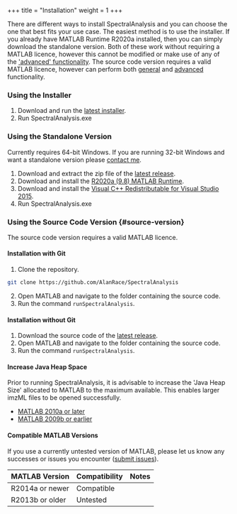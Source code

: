 +++
title = "Installation"
weight = 1
+++

There are different ways to install SpectralAnalysis and you can choose the one that best fits your use case. The easiest method is to use the installer. If you already have MATLAB Runtime R2020a installed, then you can simply download the standalone version. Both of these work without requiring a MATLAB licence, however this cannot be modified or make use of any of the ['advanced' functionality](/advanced-use/). The source code version requires a valid MATLAB licence, however can perform both [general](/basic-usage/) and [advanced](/advanced-use/) functionality.

### Using the Installer

1. Download and run the [latest installer](https://github.com/AlanRace/SpectralAnalysis/releases).
2. Run SpectralAnalysis.exe

### Using the Standalone Version

Currently requires 64-bit Windows. If you are running 32-bit Windows and want a standalone version please [contact me](https://github.com/AlanRace/SpectralAnalysis/issues/new).

1. Download and extract the zip file of the [latest release](https://github.com/AlanRace/SpectralAnalysis/releases).
2. Download and install the [R2020a (9.8) MATLAB Runtime](https://mathworks.com/products/compiler/mcr/).
3. Download and install the [Visual C++ Redistributable for Visual Studio 2015](https://www.microsoft.com/en-us/download/details.aspx?id=48145).
4. Run SpectralAnalysis.exe 

### Using the Source Code Version {#source-version}

The source code version requires a valid MATLAB licence.

#### Installation with Git

1. Clone the repository.

```bash
git clone https://github.com/AlanRace/SpectralAnalysis
```

2. Open MATLAB and navigate to the folder containing the source code.
3. Run the command `runSpectralAnalysis`.

#### Installation without Git

1. Download the source code of the [latest release](https://github.com/AlanRace/SpectralAnalysis/releases).
2. Open MATLAB and navigate to the folder containing the source code.
3. Run the command `runSpectralAnalysis`.

#### Increase Java Heap Space
Prior to running SpectralAnalysis, it is advisable to increase the 'Java Heap Size' allocated to MATLAB to the maximum available. This enables larger imzML files to be opened successfully.

* [MATLAB 2010a or later](http://uk.mathworks.com/help/matlab/matlab_external/java-heap-memory-preferences.html)
* [MATLAB 2009b or earlier](https://uk.mathworks.com/matlabcentral/answers/92813-how-do-i-increase-the-heap-space-for-the-java-vm-in-matlab-6-0-r12-and-later-versions)


#### Compatible MATLAB Versions

If you use a currently untested version of MATLAB, please let us know any successes or issues you encounter ([submit issues](https://github.com/AlanRace/SpectralAnalysis/issues)).

| MATLAB Version | Compatibility        | Notes  |
| -------------- |-------------| -----|
| R2014a or newer | Compatible |     |
| R2013b or older | Untested |     |



